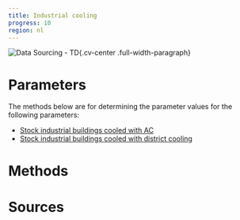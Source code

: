 ```yaml
---
title: Industrial cooling 
progress: 10
region: nl
---
```


![Data Sourcing - TD](/images/data-sourcing-td.jpg){.cv-center .full-width-paragraph}


# Parameters
The methods below are for determining the parameter values for the following parameters:

- [Stock industrial buildings cooled with AC](/5-resources/1-data/definitions/parameters/stock_cooling_industrial_ac.md)
- [Stock industrial buildings cooled with district cooling](/5-resources/1-data/definitions/parameters/stock_cooling_industrial_district_cooling.md)



# Methods




# Sources




